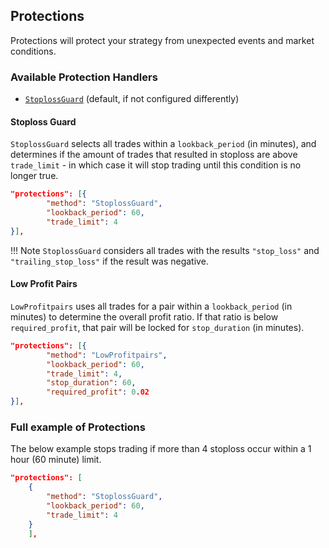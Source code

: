 ## Protections

Protections will protect your strategy from unexpected events and market conditions.

### Available Protection Handlers

* [`StoplossGuard`](#stoploss-guard) (default, if not configured differently)

#### Stoploss Guard

`StoplossGuard` selects all trades within a `lookback_period` (in minutes), and determines if the amount of trades that resulted in stoploss are above `trade_limit` - in which case it will stop trading until this condition is no longer true.

```json
"protections": [{
        "method": "StoplossGuard",
        "lookback_period": 60,
        "trade_limit": 4
}],
```

!!! Note
    `StoplossGuard` considers all trades with the results `"stop_loss"` and `"trailing_stop_loss"` if the result was negative.

#### Low Profit Pairs

`LowProfitpairs` uses all trades for a pair within a `lookback_period` (in minutes) to determine the overall profit ratio.
If that ratio is below `required_profit`, that pair will be locked for `stop_duration` (in minutes).

```json
"protections": [{
        "method": "LowProfitpairs",
        "lookback_period": 60,
        "trade_limit": 4,
        "stop_duration": 60,
        "required_profit": 0.02
}],
```

### Full example of Protections

The below example stops trading if more than 4 stoploss occur within a 1 hour (60 minute) limit.

```json
"protections": [
    {
        "method": "StoplossGuard",
        "lookback_period": 60,
        "trade_limit": 4
    }
    ],
```
